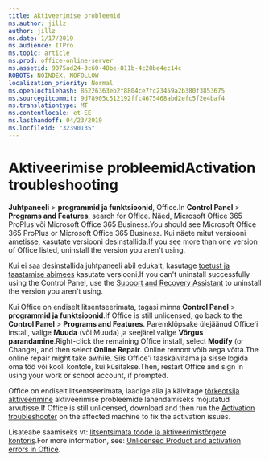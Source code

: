 ```yaml
---
title: Aktiveerimise probleemid
ms.author: jillz
author: jillz
ms.date: 1/17/2019
ms.audience: ITPro
ms.topic: article
ms.prod: office-online-server
ms.assetid: 9075ad24-3c60-48be-811b-4c28be4ec14c
ROBOTS: NOINDEX, NOFOLLOW
localization_priority: Normal
ms.openlocfilehash: 86226363eb2f8804ce7fc23459a2b380f3853675
ms.sourcegitcommit: 9d78905c512192ffc4675468abd2efc5f2e4baf4
ms.translationtype: MT
ms.contentlocale: et-EE
ms.lasthandoff: 04/23/2019
ms.locfileid: "32390135"
---
```

# <a name="activation-troubleshooting"></a><span data-ttu-id="4f5fe-102">Aktiveerimise probleemid</span><span class="sxs-lookup"><span data-stu-id="4f5fe-102">Activation troubleshooting</span></span>

<span data-ttu-id="4f5fe-103">**Juhtpaneeli** \> **programmid ja funktsioonid**, Office.</span><span class="sxs-lookup"><span data-stu-id="4f5fe-103">In **Control Panel** \> **Programs and Features**, search for Office.</span></span> <span data-ttu-id="4f5fe-104">Näed, Microsoft Office 365 ProPlus või Microsoft Office 365 Business.</span><span class="sxs-lookup"><span data-stu-id="4f5fe-104">You should see Microsoft Office 365 ProPlus or Microsoft Office 365 Business.</span></span> <span data-ttu-id="4f5fe-105">Kui näete mitut versiooni ametisse, kasutate versiooni desinstallida.</span><span class="sxs-lookup"><span data-stu-id="4f5fe-105">If you see more than one version of Office listed, uninstall the version you aren't using.</span></span> 
  
<span data-ttu-id="4f5fe-106">Kui ei saa desinstallida juhtpaneeli abil edukalt, kasutage [toetust ja taastamise abimees](https://aka.ms/SARA-OfficeUninstall-Alchemy) kasutate versiooni.</span><span class="sxs-lookup"><span data-stu-id="4f5fe-106">If you can't uninstall successfully using the Control Panel, use the [Support and Recovery Assistant](https://aka.ms/SARA-OfficeUninstall-Alchemy) to uninstall the version you aren't using.</span></span> 
  
<span data-ttu-id="4f5fe-107">Kui Office on endiselt litsentseerimata, tagasi minna **Control Panel** \> **programmid ja funktsioonid**.</span><span class="sxs-lookup"><span data-stu-id="4f5fe-107">If Office is still unlicensed, go back to the **Control Panel** \> **Programs and Features**.</span></span> <span data-ttu-id="4f5fe-108">Paremklõpsake ülejäänud Office'i install, valige **Muuda** (või Muuda) ja seejärel valige **Võrgus parandamine**.</span><span class="sxs-lookup"><span data-stu-id="4f5fe-108">Right-click the remaining Office install, select **Modify** (or Change), and then select **Online Repair**.</span></span> <span data-ttu-id="4f5fe-109">Online remont võib aega võtta.</span><span class="sxs-lookup"><span data-stu-id="4f5fe-109">The online repair might take awhile.</span></span> <span data-ttu-id="4f5fe-110">Siis Office'i taaskäivitama ja sisse logida oma töö või kooli kontole, kui küsitakse.</span><span class="sxs-lookup"><span data-stu-id="4f5fe-110">Then, restart Office and sign in using your work or school account, if prompted.</span></span>
  
<span data-ttu-id="4f5fe-111">Office on endiselt litsentseerimata, laadige alla ja käivitage [tõrkeotsija aktiveerimine](https://aka.ms/SARA-OfficeActivation-Alchemy) aktiveerimise probleemide lahendamiseks mõjutatud arvutisse.</span><span class="sxs-lookup"><span data-stu-id="4f5fe-111">If Office is still unlicensed, download and then run the [Activation troubleshooter](https://aka.ms/SARA-OfficeActivation-Alchemy) on the affected machine to fix the activation issues.</span></span> 
  
<span data-ttu-id="4f5fe-112">Lisateabe saamiseks vt: [litsentsimata toode ja aktiveerimistõrgete kontoris](https://support.office.com/article/0d23d3c0-c19c-4b2f-9845-5344fedc4380).</span><span class="sxs-lookup"><span data-stu-id="4f5fe-112">For more information, see: [Unlicensed Product and activation errors in Office](https://support.office.com/article/0d23d3c0-c19c-4b2f-9845-5344fedc4380).</span></span>
